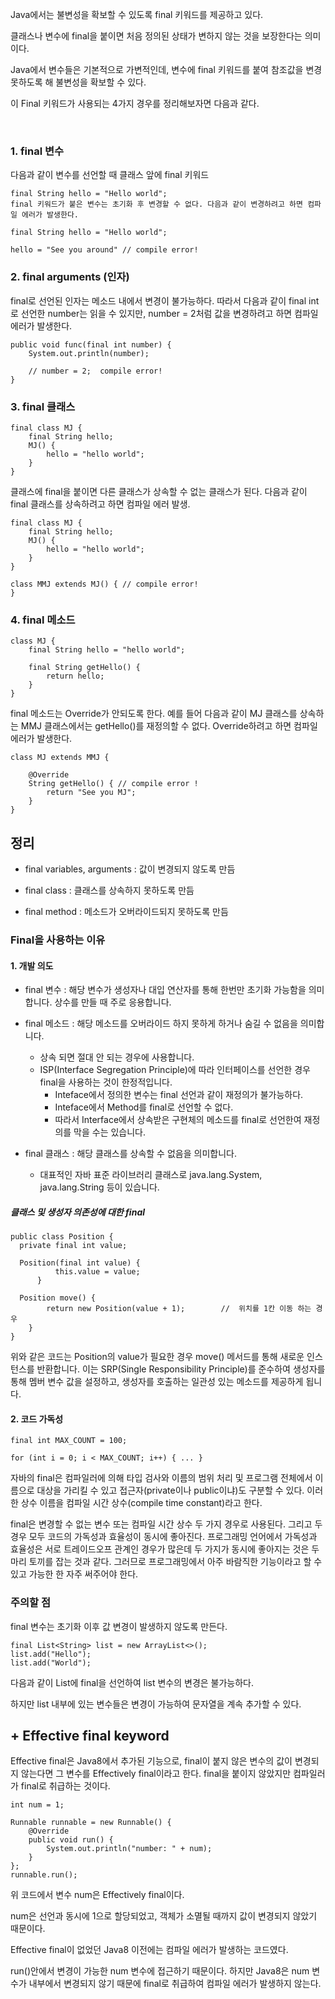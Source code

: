 Java에서는 불변성을 확보할 수 있도록 final 키워드를 제공하고 있다.

클래스나 변수에 final을 붙이면 처음 정의된 상태가 변하지 않는 것을 보장한다는 의미이다.

Java에서 변수들은 기본적으로 가변적인데, 변수에 final 키워드를 붙여 참조값을 변경 못하도록 해 불변성을 확보할 수 있다.

이 Final 키워드가 사용되는 4가지 경우를 정리해보자면 다음과 같다.

 <br/>

### 1. final 변수
다음과 같이 변수를 선언할 때 클래스 앞에 final 키워드
```
final String hello = "Hello world";
final 키워드가 붙은 변수는 초기화 후 변경할 수 없다. 다음과 같이 변경하려고 하면 컴파일 에러가 발생한다.

final String hello = "Hello world";

hello = "See you around" // compile error!
```

 

### 2. final arguments (인자) 
final로 선언된 인자는 메소드 내에서 변경이 불가능하다. 따라서 다음과 같이 final int로 선언한 number는 읽을 수 있지만, number = 2처럼 값을 변경하려고 하면 컴파일 에러가 발생한다.

```
public void func(final int number) {
    System.out.println(number);

    // number = 2;  compile error!
}
```

### 3. final 클래스
```
final class MJ {
    final String hello;
    MJ() {
        hello = "hello world";
    }
}
```
클래스에 final을 붙이면 다른 클래스가 상속할 수 없는 클래스가 된다. 다음과 같이 final 클래스를 상속하려고 하면 컴파일 에러 발생.

```
final class MJ {
    final String hello;
    MJ() {
        hello = "hello world";
    }
}

class MMJ extends MJ() { // compile error!
}
```

### 4. final 메소드
```
class MJ {
    final String hello = "hello world";

    final String getHello() {
        return hello;
    }
}
```

final 메소드는 Override가 안되도록 한다. 예를 들어 다음과 같이 MJ 클래스를 상속하는 MMJ 클래스에서는 getHello()를 재정의할 수 없다. Override하려고 하면 컴파일 에러가 발생한다.

```
class MJ extends MMJ {

    @Override
    String getHello() { // compile error !
        return "See you MJ";
    }
}
```

## 정리
- final variables, arguments : 값이 변경되지 않도록 만듬

- final class : 클래스를 상속하지 못하도록 만듬

- final method : 메소드가 오버라이드되지 못하도록 만듬


### Final을 사용하는 이유
#### 1. 개발 의도
- final 변수 : 해당 변수가 생성자나 대입 연산자를 통해 한번만 초기화 가능함을 의미합니다. 상수를 만들 때 주로 응용합니다.

- final 메소드 : 해당 메소드를 오버라이드 하지 못하게 하거나 숨길 수 없음을 의미합니다.
  - 상속 되면 절대 안 되는 경우에 사용합니다.
  - ISP(Interface Segregation Principle)에 따라 인터페이스를 선언한 경우 final을 사용하는 것이 한정적입니다.
    - Inteface에서 정의한 변수는 final 선언과 같이 재정의가 불가능하다.
    - Inteface에서 Method를 final로 선언할 수 없다.
    - 따라서 Interface에서 상속받은 구현체의 메소드를 final로 선언한여 재정의를 막을 수는 있습니다.
   
- final 클래스 : 해당 클래스를 상속할 수 없음을 의미합니다.
  - 대표적인 자바 표준 라이브러리 클래스로 java.lang.System, java.lang.String 등이 있습니다.
 

##### 클래스 및 생성자 의존성에 대한 final
```
public class Position {
  private final int value;

  Position(final int value) {
          this.value = value;
      }

  Position move() {
        return new Position(value + 1);        //  위치를 1칸 이동 하는 경우
    }
}
```

위와 같은 코드는 Position의 value가 필요한 경우 move() 메서드를 통해 새로운 인스턴스를 반환합니다. 이는 SRP(Single Responsibility Principle)를 준수하여 생성자를 통해 멤버 변수 값을 설정하고, 생성자를 호출하는 일관성 있는 메소드를 제공하게 됩니다.

#### 2. 코드 가독성
```
final int MAX_COUNT = 100;

for (int i = 0; i < MAX_COUNT; i++) { ... }
```

자바의 final은 컴파일러에 의해 타입 검사와 이름의 범위 처리 및 프로그램 전체에서 이름으로 대상을 가리킬 수 있고 접근자(private이나 public이냐)도 구분할 수 있다. 이러한 상수 이름을 컴파일 시간 상수(compile time constant)라고 한다.


final은 변경할 수 없는 변수 또는 컴파일 시간 상수 두 가지 경우로 사용된다. 그리고 두 경우 모두 코드의 가독성과 효율성이 동시에 좋아진다. 프로그래밍 언어에서 가독성과 효율성은 서로 트레이드오프 관계인 경우가 많은데 두 가지가 동시에 좋아지는 것은 두 마리 토끼를 잡는 것과 같다. 그러므로 프로그래밍에서 아주 바람직한 기능이라고 할 수 있고 가능한 한 자주 써주어야 한다.



### 주의할 점
final 변수는 초기화 이후 값 변경이 발생하지 않도록 만든다.

```
final List<String> list = new ArrayList<>();
list.add("Hello");
list.add("World");
```

다음과 같이 List에 final을 선언하여 list 변수의 변경은 불가능하다.

하지만 list 내부에 있는 변수들은 변경이 가능하여 문자열을 계속 추가할 수 있다.

 

 

## + Effective final keyword

Effective final은 Java8에서 추가된 기능으로, final이 붙지 않은 변수의 값이 변경되지 않는다면 그 변수를 Effectively final이라고 한다. final을 붙이지 않았지만 컴파일러가 final로 취급하는 것이다.

```
int num = 1;

Runnable runnable = new Runnable() {
    @Override
    public void run() {
        System.out.println("number: " + num);
    }
};
runnable.run();
```

위 코드에서 변수 num은 Effectively final이다.

num은 선언과 동시에 1으로 할당되었고, 객체가 소멸될 때까지 값이 변경되지 않았기 때문이다.

 

Effective final이 없었던 Java8 이전에는 컴파일 에러가 발생하는 코드였다.

run()안에서 변경이 가능한 num 변수에 접근하기 때문이다. 하지만 Java8은 num 변수가 내부에서 변경되지 않기 때문에 final로 취급하여 컴파일 에러가 발생하지 않는다.
